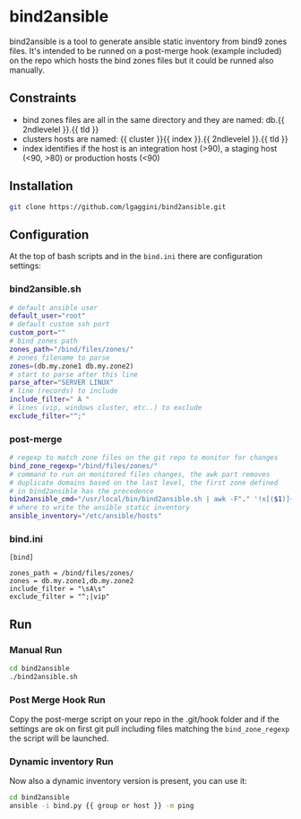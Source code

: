 # bind2ansible

bind2ansible is a tool to generate ansible static inventory from bind9 zones files. It's intended to be runned on a post-merge hook (example included) on the repo which hosts the bind zones files but it could be runned also manually.

## Constraints
* bind zones files are all in the same directory and they are named: db.{{ 2ndlevelel }}.{{ tld }}
* clusters hosts are named: {{ cluster }}{{ index }}.{{ 2ndlevelel }}.{{ tld }}
* index identifies if the host is an integration host (>90), a staging host (<90, >80) or production hosts (<90)

## Installation
```bash
git clone https://github.com/lgaggini/bind2ansible.git
```

## Configuration
At the top of bash scripts and in the `bind.ini` there are configuration settings:

### bind2ansible.sh

```bash
# default ansible user
default_user="root"
# default custom ssh port
custom_port=""
# bind zones path
zones_path="/bind/files/zones/"
# zones filename to parse
zones=(db.my.zone1 db.my.zone2)
# start to parse after this line
parse_after="SERVER LINUX"
# line (records) to include
include_filter=" A "
# lines (vip, windows cluster, etc..) to exclude
exclude_filter="^;"
```

### post-merge
```bash
# regexp to match zone files on the git repo to monitor for changes
bind_zone_regexp="/bind/files/zones/"
# command to run on monitored files changes, the awk part removes
# duplicate domains based on the last level, the first zone defined
# in bind2ansible has the precedence
bind2ansible_cmd="/usr/local/bin/bind2ansible.sh | awk -F"." '!x[($1)]++'"
# where to write the ansible static inventory
ansible_inventory="/etc/ansible/hosts"
```

### bind.ini
```
[bind]

zones_path = /bind/files/zones/
zones = db.my.zone1,db.my.zone2
include_filter = "\sA\s"
exclude_filter = "^;|vip"
```


## Run
### Manual Run
```bash
cd bind2ansible
./bind2ansible.sh
```

### Post Merge Hook Run
Copy the post-merge script on your repo in the .git/hook folder and if the settings are ok on first git pull including files matching the `bind_zone_regexp` the script will be launched.

### Dynamic inventory Run
Now also a dynamic inventory version is present, you can use it:
```bash
cd bind2ansible
ansible -i bind.py {{ group or host }} -m ping
```
